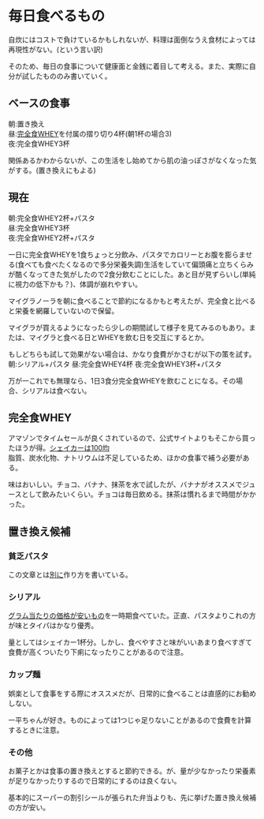 # 毎日食べるもの
自炊にはコストで負けているかもしれないが、料理は面倒なうえ食材によっては再現性がない。(という言い訳)

そのため、毎日の食事について健康面と金銭に着目して考える。また、実際に自分が試したもののみ書いていく。

## ベースの食事
朝:置き換え  
昼:[完全食WHEY](https://amzn.asia/d/bGq5fZT)を付属の摺り切り4杯(朝1杯の場合3)  
夜:完全食WHEY3杯  

関係あるかわからないが、この生活をし始めてから肌の油っぽさがなくなった気がする。(置き換えにもよる)

## 現在
朝:完全食WHEY2杯+パスタ  
昼:完全食WHEY3杯  
夜:完全食WHEY2杯+パスタ  

一日に完全食WHEYを1食ちょっと分飲み、パスタでカロリーとお腹を膨らませる(食べても食べたくなるので多分栄養失調)生活をしていて偏頭痛と立ちくらみが酷くなってきた気がしたので2食分飲むことにした。あと目が見ずらいし(単純に視力の低下かも？)、体調が崩れやすい。

マイグラノーラを朝に食べることで節約になるかもと考えたが、完全食と比べると栄養を網羅していないので保留。

マイグラが買えるようになったら少しの期間試して様子を見てみるのもあり。または、マイグラと食べる日とWHEYを飲む日を交互にするとか。

もしどちらも試して効果がない場合は、かなり食費がかさむが以下の策を試す。
朝:シリアル+パスタ
昼:完全食WHEY4杯
夜:完全食WHEY3杯+パスタ

万が一これでも無理なら、1日3食分完全食WHEYを飲むことになる。その場合、シリアルは食べない。
## 完全食WHEY
アマゾンでタイムセールが良くされているので、公式サイトよりもそこから買ったほうが得。[シェイカーは100均](https://jp.daisonet.com/products/4905596155058)  
脂質、炭水化物、ナトリウムは不足しているため、ほかの食事で補う必要がある。

味はおいしい。チョコ、バナナ、抹茶を水で試したが、バナナがオススメでジュースとして飲みたいくらい。チョコは毎日飲める。抹茶は慣れるまで時間がかかった。

## 置き換え候補
### 貧乏パスタ
この文章とは[別に](https://github.com/AnoHobby/Learning/blob/main/Money/Meals/Poor_Mans_Pasta.md)作り方を書いている。

### シリアル
[グラム当たりの価格が安いもの](https://amzn.asia/d/f1gmQTg)を一時期食べていた。正直、パスタよりこれの方が味とタイパはかなり優秀。

量としてはシェイカー1杯分。しかし、食べやすさと味がいいあまり食べすぎて食費が高くついたり下痢になったりことがあるので注意。

### カップ麺
娯楽として食事をする際にオススメだが、日常的に食べることは直感的にお勧めしない。

一平ちゃんが好き。ものによっては1つじゃ足りないことがあるので食費を計算するときに注意。

### その他
お菓子とかは食事の置き換えとすると節約できる。が、量が少なかったり栄養素が足りなかったりするので日常的にするのは良くない。

基本的にスーパーの割引シールが張られた弁当よりも、先に挙げた置き換え候補の方が安い。
